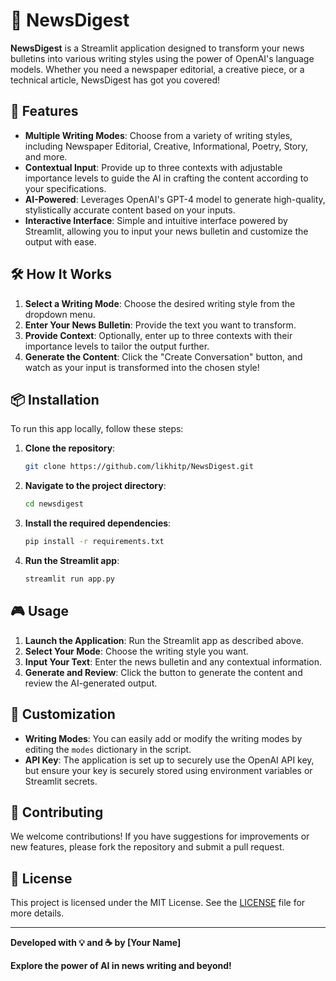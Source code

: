 # 📰 NewsDigest

**NewsDigest** is a Streamlit application designed to transform your news bulletins into various writing styles using the power of OpenAI's language models. Whether you need a newspaper editorial, a creative piece, or a technical article, NewsDigest has got you covered!

## 🚀 Features

- **Multiple Writing Modes**: Choose from a variety of writing styles, including Newspaper Editorial, Creative, Informational, Poetry, Story, and more.
- **Contextual Input**: Provide up to three contexts with adjustable importance levels to guide the AI in crafting the content according to your specifications.
- **AI-Powered**: Leverages OpenAI's GPT-4 model to generate high-quality, stylistically accurate content based on your inputs.
- **Interactive Interface**: Simple and intuitive interface powered by Streamlit, allowing you to input your news bulletin and customize the output with ease.

## 🛠 How It Works

1. **Select a Writing Mode**: Choose the desired writing style from the dropdown menu.
2. **Enter Your News Bulletin**: Provide the text you want to transform.
3. **Provide Context**: Optionally, enter up to three contexts with their importance levels to tailor the output further.
4. **Generate the Content**: Click the "Create Conversation" button, and watch as your input is transformed into the chosen style!

## 📦 Installation

To run this app locally, follow these steps:

1. **Clone the repository**:

    ```bash
    git clone https://github.com/likhitp/NewsDigest.git
    ```

2. **Navigate to the project directory**:

    ```bash
    cd newsdigest
    ```

3. **Install the required dependencies**:

    ```bash
    pip install -r requirements.txt
    ```

4. **Run the Streamlit app**:

    ```bash
    streamlit run app.py
    ```

## 🎮 Usage

1. **Launch the Application**: Run the Streamlit app as described above.
2. **Select Your Mode**: Choose the writing style you want.
3. **Input Your Text**: Enter the news bulletin and any contextual information.
4. **Generate and Review**: Click the button to generate the content and review the AI-generated output.

## 🔧 Customization

- **Writing Modes**: You can easily add or modify the writing modes by editing the `modes` dictionary in the script.
- **API Key**: The application is set up to securely use the OpenAI API key, but ensure your key is securely stored using environment variables or Streamlit secrets.

## 🤝 Contributing

We welcome contributions! If you have suggestions for improvements or new features, please fork the repository and submit a pull request.

## 📜 License

This project is licensed under the MIT License. See the [LICENSE](LICENSE) file for more details.

---

**Developed with 💡 and ☕ by [Your Name]** 

**Explore the power of AI in news writing and beyond!**
